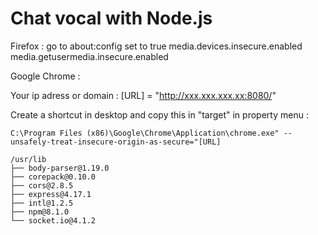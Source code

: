 # Chat vocal with Node.js

Firefox : go to about:config set to true
media.devices.insecure.enabled
media.getusermedia.insecure.enabled

Google Chrome :

Your ip adress or domain :
[URL] = "http://xxx.xxx.xxx.xx:8080/"

Create a shortcut in desktop and copy this in "target" in property menu :

`C:\Program Files (x86)\Google\Chrome\Application\chrome.exe" --unsafely-treat-insecure-origin-as-secure="[URL]`

```
/usr/lib
├── body-parser@1.19.0
├── corepack@0.10.0
├── cors@2.8.5
├── express@4.17.1
├── intl@1.2.5
├── npm@8.1.0
└── socket.io@4.1.2
```
